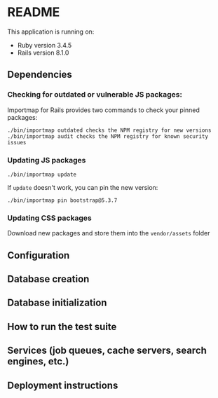# README

This application is running on:

* Ruby version 3.4.5
* Rails version 8.1.0

## Dependencies

### Checking for outdated or vulnerable JS packages:

Importmap for Rails provides two commands to check your pinned packages:

    ./bin/importmap outdated checks the NPM registry for new versions
    ./bin/importmap audit checks the NPM registry for known security issues

### Updating JS packages

    ./bin/importmap update

If `update` doesn't work, you can pin the new version:

    ./bin/importmap pin bootstrap@5.3.7

### Updating CSS packages

Download new packages and store them into the `vendor/assets` folder

## Configuration

## Database creation

## Database initialization

## How to run the test suite

## Services (job queues, cache servers, search engines, etc.)

## Deployment instructions
